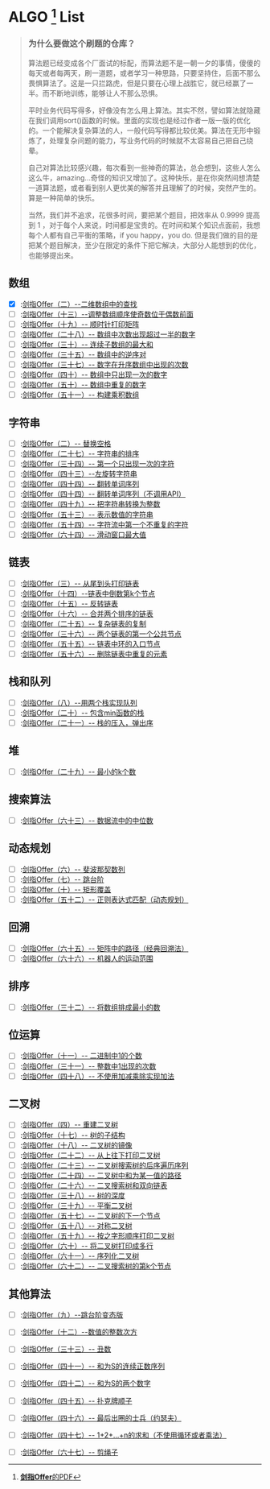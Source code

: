 # ALGO [^1] List

>### 为什么要做这个刷题的仓库？
>
>算法题已经变成各个厂面试的标配，而算法题不是一朝一夕的事情，傻傻的每天或者每两天，刷一道题，或者学习一种思路，只要坚持住，后面不那么畏惧算法了。这是一只拦路虎，但是只要在心理上战胜它，就已经赢了一半。而不断地训练，能够让人不那么恐惧。
>
>平时业务代码写得多，好像没有怎么用上算法。其实不然，譬如算法就隐藏在我们调用sort()函数的时候。里面的实现也是经过作者一版一版的优化的。一个能解决复杂算法的人，一般代码写得都比较优美。算法在无形中锻炼了，处理复杂问题的能力，写业务代码的时候就不太容易自己把自己绕晕。
>
>自己对算法比较感兴趣，每次看到一些神奇的算法，总会想到，这些人怎么这么牛，amazing...奇怪的知识又增加了。这种快乐，是在你突然间想清楚一道算法题，或者看到别人更优美的解答并且理解了的时候，突然产生的。算是一种简单的快乐。
>
>当然，我们并不追求，花很多时间，要把某个题目，把效率从 0.9999 提高到 1 ，对于每个人来说，时间都是宝贵的。在时间和某个知识点面前，我想每个人都有自己平衡的策略，if you happy，you do. 但是我们做的目的是把某个题目解决，至少在限定的条件下把它解决，大部分人能想到的优化，也能够提出来。

## 数组

*   [x] :[剑指Offer（二）--二维数组中的查找](https://link.segmentfault.com/?enc=vYP2uwXLaJSZxSNCpaqf%2BA%3D%3D.MaDwDLwMTnxP8RcsRwBu%2FcQYjOeXWmjfA7rh3noZtfNUtpzmPc6TzC9NrzMTkxn1RUt56Ng6t%2BJOuDehBdkSmBKYNDLRyDbNt7toWfJIFoQMZokmrwdPHxXKP2YRWOr9TNBPlA3y36rCSrNJSJi7LYuN8hlGxa5tBj4MxZ9SJLYmecyAIYNquUrF6SlNbXh%2F7tyhorBSD58xri6KlUX96u6xiuPqGmFtPkRhu5oXpRzMxW2zDT%2FU89FZzD%2FWlv6eQKYzDgaEqh%2FEtIAOM5Y8fmoULiiPzNoZpaEaiOQDOoRwBXc5qWh0dpt1cl34Sil3tIkoBeqjk7s%2BY28P6TgaVA%3D%3D)
*   [ ] :[剑指Offer（十三）--调整数组顺序使奇数位于偶数前面](https://link.segmentfault.com/?enc=LA844qI6r8cOmTVWEetCSg%3D%3D.SoidUNbMnlGFGceVisMTxOcSUIQUYA84MFIiyk56QrZXLrzKucxZrjiMr3GINpgMk1jJyPIPh1m3S%2BDYCZqKGUi%2BpkYMlieeQnBeMX2kAZE9dfh2DEdMGA%2F9%2FizY7LV%2B0TdeqjIMhv78bBmQ%2BeNnQFUB8jhRYXsNXICHjMzTZBhUoDi9%2B%2FCs17EK0YeW%2FQgIT3MFuFcDYKWYHAEsBq%2FDGyrOOfy%2FplsM0YpPnvoYBzoOSlxfCnDveDNk2%2BKa1AohRbMOgALLFo4x2dpigmDQ4w%3D%3D)
*   [ ] :[剑指Offer（十九）-- 顺时针打印矩阵](https://link.segmentfault.com/?enc=sJwdNgxxh8pbfdofBIgHIg%3D%3D.1cmh9yCf70Vt6GJDxzlzqQKvVpTxRC%2F2vzkGSXoN7bifoixvasrU3hpVkRKK8T4nO%2BvA35iNZTse%2BckZtZMbEGNOMmxSfG3%2BzE%2BdMCZu2H1TPbt0eCjje79%2Frwi9ovT5T6csWvwvJzeaIu1sM5FxzbpIb3HnnsIyJDUrqXaA%2FKjR%2BUmvLNjOQPaAfc6%2BYn0AP9VDh5xd67nwIGN8BGQXuWzRPKFuVcuRfqmK3S2zT07BNUlgxmsW1IcwhyXjjEyp7PGuls4ej1clqKFCs16OzA%3D%3D)
*   [ ] :[剑指Offer（二十八）-- 数组中次数出现超过一半的数字](https://link.segmentfault.com/?enc=Zailqh3rrCcq3PtQmu%2Bjpw%3D%3D.kp8UmfW%2FzINC%2ByISadTWVnE258ZlpA0yGU16A1s2vbAHk96d3MCJShkyK2S55SAE9ZOd0i5eo8mLU3XnOzrux%2Bhq%2Bw69eahpBBPVhtIpPZsYL8pLzOw12sF3Bhu10RSaqu8wfikU4h7SgLp7eCiAZMklTgWTIrLPPF2umU72xtWR7vJpbbieMQmh0TCzRDRW9ci1ofo1vHMKutbAb8u0mKZTW%2FDy%2BpGNyB1rpLpn7bQ5aPRL8FbVL9NZ7oSae8Qg7pgou1CByzEg6kD8%2BEMG7Q%3D%3D)
*   [ ] :[剑指Offer（三十）-- 连续子数组的最大和](https://link.segmentfault.com/?enc=97wy9ObgNBa5HMWoWM2rrQ%3D%3D.DSptUHq5BBHJ%2FG3MGOOhIdnAgiTyS1SHh%2BY6O%2BDHDzMddweiMY0PwIg%2FukUt6zF0%2Bcix%2BRqFrTiC30xyHRJdSoCRNLHcXAgDYOXN2x3tifGnDjO%2FnG5A2YdfNC9GXpTja8KIdGPGIKoIizrG6xYY%2B0uvgwruck6Wzv3oBN%2FZzqCoTDb43RE5oSGtivM5CwEfe3nCdGb5WKQ6Bo0CsmJJHe39H0D1bdaHDzrxzcAtUuSm5blxzCCNLf2PZbO2a1bI4tOiFk9u44%2BCnE6NxEwLpQ%3D%3D)
*   [ ] :[剑指Offer（三十五）-- 数组中的逆序对](https://link.segmentfault.com/?enc=gOC1ZrjhNcEsaYYug7Bfvg%3D%3D.a%2B%2FwUSOhdhOyY5LyAs7Z48MzwdwSYwoOUdrssMkwfFWhiur68ME9Fie%2B3Inkf8wetC47xLjg%2F3mDz4A5%2Fl8cQl3YRrV5euIaTd%2FgO5dUq9eKHDdGJThV1KrsqirN2oaZn0B2drButyHR%2Fim3NkyyvGX2Q%2B56zlBP5FY60zbBeg2ar0zAe4cajX23ViMNY7bWifEFazlgNefrsrSQWMVpxE4P5pXf1xhBtZd6lqCVOiSXuFLyJXgrb7V1X269auT7592iAaYudA1h42kG3Qd97w%3D%3D)
*   [ ] :[剑指Offer（三十七）-- 数字在升序数组中出现的次数](https://link.segmentfault.com/?enc=Q9nfSBUw64iIS3eCsTpqFA%3D%3D.4aBIdZempjlAZ%2Fa6kqGVZik063tu50RzE8sq%2B4q%2FTBTKXVmfelXNySLCxwI0fPQxVQBXOXe4YZGD%2FeTuH0hckzGkWxYctvfpVficX3JVTQ7uJ9Q3Jri5z%2FNXiW3OIsZgi1sGGWF6UZqwHZ5JqiKwQt85PthpnMkYliWDIOHkT8uNdnHXy5escCxcDeooTEHRRB6XPcgHD60aDJBhGxoEfqZtsT%2FyH2O4PvFzgHz0C4qiinnQZLQ4reJSQJ9lj%2BxvhVEz3MF8pDgzzXlkF38Dqw%3D%3D)
*   [ ] :[剑指Offer（四十）-- 数组中只出现一次的数字](https://link.segmentfault.com/?enc=m7rjAnAi3MlJCOLdLtSLfw%3D%3D.PTl9v6%2BUlI%2Fne7PkCMtocRs4NSeHP61Erzj5X5fgv29o%2B51jCfN7o%2BLFincX9t88G2NCcn5R3jf1jWsZgjXy7wUo4YTTUEX5tL%2BIgxLP19hcUBDoGu3GLkHwkx5%2Faq%2BKCYaQGA4NoMEabtW8E1VFOkYXRw4FVvJQiFXqJHcQQ9xHRfg1y%2B6uQQcgUXLE5Dk7RGiT3zRdrEh43EsMAw28AaOn9BhWGocYns0FTTucP%2BEneVWoA1UKieAt%2B7j1z6ZLmjy8%2BrHLWp253odEl%2B48Gw%3D%3D)
*   [ ] :[剑指Offer（五十）-- 数组中重复的数字](https://link.segmentfault.com/?enc=laju1nB56CPgG1YukbY%2BbQ%3D%3D.q0lG9aeF7N9FDBrNGK8PXN2HrQOgaUcK7ZxI2P71hTbJ7q4VaHAlHtP%2BSYRyFtRaYlUQ8u4jZ3EQrv0Gb6AV%2B9Ykw9olPKdT0jqc2gIrfZgwqRvz4L22Z7URos4Dnb37OUQ1EUeVcQjny34bXSclG%2F6zpERfJG%2FnuivH8wPJ110VDCRG0iawEIvV7xbnuUSCXXPsNExbN0AjOIjCZuNwUqE3BUY88uOd0%2F%2FIPPMuAFLmcvaybJWteS%2BMhRCsr%2F58vRHsYIqaLLa7bdz3Ys6fxQ%3D%3D)
*   [ ] :[剑指Offer（五十一）-- 构建乘积数组](https://link.segmentfault.com/?enc=M5arBQnWKMp1U8XKrU%2FeAA%3D%3D.c2R2y2f0ZS57LnfaKjIYkqrE1CvZSxxwc8fTBX1w13BJ%2B8RB5QbKPDi949o8iO5EpoBIXC4uiEbO9MNe1vL3sEorQGLKb6IYsdvi%2F3X0yNeElmVzAnVYD4CQzQUxN3XzKIBbQwX2SNW7QMFFIydKRHHGwDlfFVSEANSlpa%2FwGGSXEoKDf3vL0mp8inkI8BqxqzdrCj%2BKJlZWJmD4Jgrf0Z7IilKCUQYCyJPlvPnhn%2BaWt%2Fpe0w%2FQT%2FGSw%2BrXzkDqzCWIvpl25arHTxJa%2BzvMgA%3D%3D)

## 字符串

*   [ ] :[剑指Offer（二）-- 替换空格](https://link.segmentfault.com/?enc=wLpjiZ%2FUz58%2BTCulMIBQ2g%3D%3D.UGHqe2Uk7YdGdTOy2HOzhLHi7rXgKtZPy5e%2Ff7NkIA1EWyaj%2Bn%2BrmfZmERyD7jTJJJ5b%2BL78z6k%2FPy7hZi%2Fno4DXywVw1YoE%2Fw83LolbW673fc1eOBKcIyUCbegqWAEVYtJSzg%2FcgljtB0ZklvNiaTFDbp1hBwDHv4xrwsgw4Gt9HNBd17AgQFsyg4S24PEAZdrOmjCLFhmZ7Tg9H7mL%2F5X8z1DQnIErl8wOUWeewN0itb5Hh39IeKnHQujtHAk7kTuzq2BpsdBfW6GIVWSkJA%3D%3D)
*   [ ] :[剑指Offer（二十七）-- 字符串的排序](https://link.segmentfault.com/?enc=ulXvp3IkZOJOIpLPfbxj8A%3D%3D.kXtwD7EiINc8iijtO2m%2FLs8%2Fi8%2F15l9hw95J%2FyPwXBg4ltSxh%2ByifuqxHP9gmKPPxayO2UtEC%2BpN%2FZ6huBZboReK9yZy8PUxZdEqNDB84ax9G7J7lUmRmJTyfpbbxTfTWrrElLns153xagdsJVMFqec%2B6zZu4pKiAJfN2ckCpH2H%2FL%2BOBoqUASwpbmWOqb%2BxiQNxUcKUjoXGKWqDYmM8JXQE9ZfRyqGkAlHRETFV10CyMtzpCuhHVKSq4vNVcN9OrMjRkZ2m74qvpE1FDljQsQ%3D%3D)
*   [ ] :[剑指Offer（三十四）-- 第一个只出现一次的字符](https://link.segmentfault.com/?enc=BZic0KMS83c%2B1NGFubKj0w%3D%3D.iTeJ2iOtVcHbP2SAfyhDaGVGSCPR8i8IXYhUNdfYAIM3Q6q5rUgOKupPbimN329zat5xUm09rAcZib3fmw5y4fUB%2BkU56TwQDZHeynDt%2BSxj4WrVAR8XJQNVr81wus0HlkLNkrMhmEN1nvCRPQFuMj1ArIe1W38T6tb4cLFsrbemvsAFKssps3kDtaMV5Jrz0YhnfGocBbVNDKYAF6x3ZU2k6nodYYvNWX8VgERblwaTFRfUI9Ko%2FQ%2BJ12Synun82os3KXyrDLHYpH6qKopLgQ%3D%3D)
*   [ ] :[剑指Offer（四十三）--左旋转字符串](https://link.segmentfault.com/?enc=RoNzPQjllzSLWIzyYgWruQ%3D%3D.B8UCUIY2w%2FxumFVDecm%2Fyi3rMO9PUHISJIUdHuDRc4C0dDHVDb%2BGGVRcWnsSeIG8ntQ%2Fjlc44BpZcYOTP1LvVLGvs1VD%2FFY3dK%2Bnld9cFnJ5qLCZjMe7EjH732hfrMVQEq98%2F4Xx6PBlX5db5oVL7RU4KEKMpIJ4rutHjlZIWlBnRdMKfdhj0cxIr7YWrV53XdjF0ch0r0VJkF8n31EJjQpLpO3T553uDW0cO9br1udyh6ALG7U0Zw1j1%2B6EpRtbWe7qcAPoVkXFaz0dZoSmyA%3D%3D)
*   [ ] :[剑指Offer（四十四）-- 翻转单词序列](https://link.segmentfault.com/?enc=v%2FJSoJiGr6Akv177he7dFA%3D%3D.dAnIKLLp5LWrKBrfFzbkeJ2e9lsxIVigORA5SUmOb4HGHla16M2H%2FHb%2F2IKfwr1vFKEZuq42hboyy3qYImhyniVCSwnamoaTN7h9a0nan5NFXxsKhGKg9RGasr45vTo%2B2SokN2NTh1MR2au%2BvjeVKhEUGQlTHillnVijW9Q2HT4INPL4ge%2F6pn4Of4W1odBfODYQSjBgMJxj%2BJQ3jDj2mmCp9m0oCSN%2BJZFRdTBmOsMRPqp8FLXaof5IbOMBOOq6YdBF16WaU4X7m6KyKafy%2FA%3D%3D)
*   [ ] :[剑指Offer（四十四）-- 翻转单词序列（不调用API）](https://link.segmentfault.com/?enc=PvrRz2HpEPYEynsjM8IMOw%3D%3D.r1Yox0t2OanXwcdzqZqw7uFStB3w9mUSIlETYbdXMf3kr%2BYJPve7ekp3LPhmeKkx9jnCY3PVy5W5m52WdujDoSiIjYncuYNlkKTKu23hrpkh6veaJO7gFPei5751oIQbgYIBoJ0mbRMgq8kLEcvsBvfSNslSW%2BJ2Jx1433z0C5baV8uqC4PEdykJ%2BHz7K0lj5idK9X2rAQNGZIbHpsGGzjnt2s8dDRvkHK7e2Pwd8kLgvN9JG68oJ67SqvxYEsc%2FgBDof76hwyQE%2B8Fmrql3yg%3D%3D)
*   [ ] :[剑指Offer（四十九）-- 把字符串转换为整数](https://link.segmentfault.com/?enc=fQxBbJ1mfH75y7UPohJKng%3D%3D.e3BedTiJ%2Fxw11q5hLbryXP5qvr2u3mZAglfiTFl7CqZxA%2FR5zeO6KnY1v0Fdak8oQqu%2FxsRA4EJTrVp85CDaQbm%2BLQaDhyk3YIsBiRCA%2FhzlhVmp9EXZWTuu89cMp5XYf0lq1xwR3qf3sT2WavK2kj9O3lH16LOPJmZve%2FizKdkQ534KsVdyMN3aw%2BRu%2BWtkPCOZkMFq4FFyBvXnj1TTW%2Br%2B%2F5wb2u3%2FPJ7QFN5rE0OczZYx6Lw3pfjEEaf%2B35%2FhzjCiBX2LAtDV%2Bz5%2By5OgCg%3D%3D)
*   [ ] :[剑指Offer（五十三）-- 表示数值的字符串](https://link.segmentfault.com/?enc=5s1vBZsWj%2BE07ji%2FLmolSA%3D%3D.JtRVbcn6az4RJo1ikJQCCrhGADWU25pedi6he60oibx7bKviMlym2JeaAEirdj2Rcb19mVjnF%2BTuaDzY9cZbdUwlFVITvJrPVUfhTtKD71jlH%2FadovtsNLErX0cLULRHdWmukTRRbZDfoiHzH3QWcBS4bRlWFm9%2F%2FtJtvr5dGDtqw209LiuE8A2uExSkckvTsk0oF2Uwfw%2BCF%2B5Ugu6mHj%2F6DUcLqFhC4qeh1p4VSKsMTFciYTzsGb7ucZVMzclgiaFmqvcrvQtN6xoRpnPQmA%3D%3D)
*   [ ] :[剑指Offer（五十四）-- 字符流中第一个不重复的字符](https://link.segmentfault.com/?enc=A6jZX8aIeFc9gzIf%2BqS5OQ%3D%3D.C6kXoe5lgUeHuZRFPuRe9JusC6X1hepWITz8ZAYVYgLKhQAFrG5ezz8NIpIOvWO9PyaMACHXXC1UQOmesREGkyRnUG6fsxsWokyZ2v875JND700aoKkHXXvtLMbOEFZGMf9lrBVp9saM6U2aRh92xCiyOhaXIlTSg20xEfsd1kq3sRYQ1aL5QOxFv04YAiUm9acw3lHeKGAIZ2HVV%2BTMQ5L%2Br%2FqLQCxVPSd64vKvwqP27OpKe4Iew0Gbek8ZDprknjvpW8VdyuOAUn%2BFRFNCEg%3D%3D)
*   [ ] :[剑指Offer（六十四）-- 滑动窗口最大值](https://link.segmentfault.com/?enc=aKkXKQwFq7XiD11H8yiR9Q%3D%3D.xbH43CJZL3zJS2PMHZh%2F%2FaajP%2FB0XgXAgHF4FYekK06PU1%2BgFJ31zbtEl4h8b%2BkY8E9Kr1Zv4iOR%2BrEDc%2BJIxnAOmBoPYXbBVWKZ%2BOor2PmIZAcYZqTd5l5JkU3MPqoQUgiGNEmPDdqtsTxsyursNveovohsbznPQ3tfkElsYpCuFrsVhkx1CgAMXrc%2FvsMSst8DpWY1oWccWBi%2Btu7nRyd1g77R5zsPD8IeXS%2BF%2BwnGorORlfCu3hPUe1UXt75p%2FJQzyShf0Rl%2B7GR9djkHjA%3D%3D)

## 链表

*   [ ] :[剑指Offer（三）-- 从尾到头打印链表](https://link.segmentfault.com/?enc=zjjVYh8S4GMvRxeFmc%2Fyyg%3D%3D.2UEs91JKY%2B8ZfPZoyfPkhJ8WNcpFyELQxGH20oobugtJ2ZMAkpsyxeWvXNa3qCLuTIKPHJShMTcqMvR3D%2FKx6IPc3EDyXJ9JNT%2FyxHHFKM52xwJc4Gr%2BtqDVV%2BByLHgGo1L%2FqR%2FaPI87E90XR2PsgN0lxGLf4ORVIeqg0BcXs3VwUDuniXx8gkphSDcY4Ky7BRuyFXljCLrM6l9g4W5q7MSxnN9NYO2a0DVStjOj5hwe7lk8q9BLLRbJhunijKX%2FFj7ioM9YQC5N9cfbMZ9dcA%3D%3D)
*   [ ] :[剑指Offer（十四）--链表中倒数第k个节点](https://link.segmentfault.com/?enc=Qjt1fl1n%2BH1mK3VlK96RtQ%3D%3D.%2BsGJIVXDeW1EW1oVdI%2BiVaLslCn%2BLiI8ybHQz1ViTiFbv9mjJN4ThoXwZXdPJq064a2PKHMXnnqB%2FGp5jkU7NyKRDSiiJq2QbqyhwPfJ%2F1arqubovlDyUS9aqDlEfqDqhMpaI8RBv9idRpUK4QWcpMSfL7pi8BgZrIBfgTBbUovxx9iMukr7ayhozbQJeDmzj6yIcitem7ERWWuy%2F4Y3hTLI9jKkiJYzUKyuT94wi5twodWUK%2FZ%2FLUqY4vKovIu7jTmXKeECH0PJNSXALe%2FaGA%3D%3D)
*   [ ] :[剑指Offer（十五）-- 反转链表](https://link.segmentfault.com/?enc=QI3753GLSRtMUrphCJVMZQ%3D%3D.Efw0uPhS6nra5DLqOYRINPnl8RgXXqWdenhFEaC01WKQFLznfRNeHBOT%2Bct0JRNnaF62g%2FxRwx%2BUoh1jmcPU6YU3vGLkUy%2BXytf6INmSp7Gt8Q8CK%2FedKcp0XSoj0SM%2FtODBNnrhdwwPfaVTwWWTTqCPrMcO2jf24G80xCGh4JiNWG9b2gz0vIDNvtjLa3dFlrg%2B09hoKq0FlJ%2ByyatVOQbF%2BimHiz2ptNeK5AoqBQSZJPB05M27d9wM0okydpTtpI17mhNMVosN%2FzsbrSND2w%3D%3D)
*   [ ] :[剑指Offer（十六）-- 合并两个排序的链表](https://link.segmentfault.com/?enc=Ww64%2BeOT2pDkLDWg9jTFVQ%3D%3D.aJVGBfoRLleAxaZiplv%2F6KCLXDcpKbiSvQKW54ILNoAADi8mfgIUGEboX%2FWmvUdu6VXm7a%2BflJPl42L6BZJS0gn4aaoMD0%2F9funYdspGD7t7Yz0BgkuJFS1EKMH4jxcpshL3AKqz1zJIkAO8GGfMCa2zTOyH%2B3XXZjuSR%2FXuNdf2oIkW2ViYrVALMBAT5blnd69djXrkFTKPwumqyIGgaQz02ze8dDmxFEgH4c3mjC%2FouECwFqJgdv1oj0IfBBB6LbPU0NHhsUiHvg3QFPveIw%3D%3D)
*   [ ] :[剑指Offer（二十五）-- 复杂链表的复制](https://link.segmentfault.com/?enc=vBfR%2BuCKJBjvHyBLe2KKlA%3D%3D.ix05F07hGODAtTI7hBUvjatslyhtc4cAvtkHFIDC2E%2F7P%2F3tzRYsmOs4MVEiLtJ5JPt6g1t4CAopoYAVSbPxzC4hbit7zwBecwAxV6Af%2F%2FgP3%2FO2HSHJrPi%2FK7MYzB6GOvAqCD%2FYu5pdIUIxolZSWdbXb4I6MWEAGnNNW6RUjtXXcyJNgLdMQgQiQWJigbxG9e1ONRlgFS4imOijz%2BbmBDqgfUP9Oxc6iZPZ3YaEzKxJVne%2FBIiruNLlglmwj2qeaUigTpjTEqBznFCkZb5aTg%3D%3D)
*   [ ] :[剑指Offer（三十六）-- 两个链表的第一个公共节点](https://link.segmentfault.com/?enc=VHDoQ9l2WlfFHXUpdAH%2BwA%3D%3D.Y3pVODmdWOwyXiEgSXsjaPGaBKLhAWWey6gszR%2BJ4HliFEYMhDQKt02JgHUkrJverT9ae29VjiRgI91DSnStFO%2F%2FPL5KQpYUuRfFJfiPTVeJvGpOGXhvka1c6Pwbv%2F3lWIA%2FHsAfrRhRLuLCJonW1vSVepn6VPbDzj0bkpEqw5YS1eAgZwxL%2B1TBGpmBKy9LTMFmox5gw17wLRDlmEex1q4cLcy9pSukXTdy2Ap7hn4PumSnLj%2BNKLju9j82paEwk7N80lbIp22ncoh6tdcc9g%3D%3D)
*   [ ] :[剑指Offer（五十五）-- 链表中环的入口节点](https://link.segmentfault.com/?enc=pY6afseNXBJVOT%2B6r9IscQ%3D%3D.%2BRnuam%2FlBvEtUav9Fu9A4TYV4ZozUHll26KdqIAOIzLgwnc1RX8wx20bz41iGD3SzGvvJoRwKEAqFSUS6vpIhlzSYfZnamuOElUOo1WR2PT4LHscS06cirEISg2PutGP1j5j9K5yKGUTX96TadNlAEdZljCFTrSMv1al%2FafXXEf7GsX0HEHkGLPdQ5UmMNJP4HyhtumuGJUbwjnw4OitqmjkQgMnBfzUlMU0W4cm9blBYjTTUTcfGuEjgpJpxPutRsHQCuc%2B1b%2B5pMZdj6EVAQ%3D%3D)
*   [ ] :[剑指Offer（五十六）-- 删除链表中重复的元素](https://link.segmentfault.com/?enc=7c95%2B2QT4NP4JlJcWZnuyA%3D%3D.Vk49FE96%2FVkUcYwbpw9lyGP4WnHJdRJMhemjszvMvMBannMEZRzgMAa6Z9icy9nRRO573anp%2Fy%2B6aghhhutr7hh7xcH%2Bkt7Ma6IdKx0DJhfg47Fs7PvSzmyAFMhNqj9MFGXYPZndQcOSPBQDIu1eWHRlTb46f0yclPv82cx%2FmeBGinUj%2FTnRKJVcOvl2TnQ5XJ8%2FuguH5A2cGV5IkIsDP9gaeZl3RomWPHUiFwvx1td%2BnRPSvTAFhljB4IDtUOv5t5fgLas40gODsRIfKG8Oig%3D%3D)

## 栈和队列

*   [ ] :[剑指Offer（八）--用两个栈实现队列](https://link.segmentfault.com/?enc=KNc2qex3njLk7HUWDg48Ig%3D%3D.zyAlaa9udU%2FFa0jT%2FSO%2FPyMVAHMG0nJfLVTgARTiQ2pxUvH5bnIocOMVyP%2FACex2wX9YfQDDhZoojM2918B2DKAZ%2FBqG5EUIRnNRzACBrX7MLqmWS7qO8oaVnRKu004ItjcUgAdXndTZ0g28eDV6UCsV%2BPeuYHun0NyTnDPuHlLKT8JaSklbcr3wC8Gq%2F%2F2IrB4XlIEs%2BGol%2BwQxCY3w%2Fkq3mQpCtpx6hJ8trie9v3047SSQNRN3I6cYle7aszitxCdPH98psHdgrB4i97Xd3w%3D%3D)
*   [ ] :[剑指Offer（二十）-- 包含min函数的栈](https://link.segmentfault.com/?enc=MEgM0Z3mKDgPXm%2F%2B%2FHuCMg%3D%3D.4kPD3%2FdRc7t8C1ga0f2ZilZTW0DJDJ7t6Pu2MIRQfFJoBVAra4y51s5Jwp2IGi3ffu9AlZep2q8QhnuYByMZ3inzl812vv7g%2BvT9h0P8Mbj4RGwSlZBlrR%2BdOpsTMhuD6Ot2PNw9e%2BkzbjmyXpcIARdfGy2O1dc1YDgWJD%2BOqH8JDKsfac%2FgDO16Fhn6nHsne5Gls%2Fxpnkb0cs7s54uAiHrX3zGfu9%2FwFHM6GnEUC7owVsp4fo0y9IKUM%2Bw%2B0rZ5jzStVif1XZPTkI3OnRDUGw%3D%3D)
*   [ ] :[剑指Offer（二十一）-- 栈的压入，弹出序](https://link.segmentfault.com/?enc=PijAOv2EN972UTZ1Gj7%2FxA%3D%3D.dOiCGe4gH%2F%2B6zQZGfNfXAxXa58bx0gPBGe2pnzSuKf6kv4YxqI6AAR4jRgKv6ywWjNQBwnBhiYYVUXckLqP86Y0kBKXchWrxMmW7wScQInQGXTB939Lg%2BVVo%2BYaagtszt92aBsjp3Wxq4wMId%2Bc%2FQCJ4w2IVHf8Hque%2BKs1kogU4nuSnjX9sD1uZcQmLYqRrqTqViNVHnXJXei9kDscX5WxcfmMnJPqrijI7M8qzIOnrRLnVOGWD4CsQWMYtyZ6VTJ1ABCOyGPSuVzbzougxjg%3D%3D)

## 堆

*   [ ] :[剑指Offer（二十九）-- 最小的k个数](https://link.segmentfault.com/?enc=32GdpWZqa4tjz6mY5pZ5CA%3D%3D.GuKpwli7E1Ottc91vPfEkKqMYVHnUVvuQvzDj4JjseicyqOXkeFPlyznzQZkJ5fBfFM%2B9P5BWZHTyxxG2%2FjXmMniGfKoagHP0rP64lAgxhAhv7x7oR3zI7FsoxV2ThmPo9So1407OrIvvWDAnTreKZ9Zod3Tx%2Ba9GtUuaC76SqSo2z1vQJogEtjWojzWPJ%2BfIaDcjYzZ9kHvGsypK3Xs1AN8lS5FkOKN%2BNdlBD19Z0Jde69U9l9GdzEg9dcrHO44ATwS8c0vjYVJHfmT%2BQEkUQ%3D%3D)

## 搜索算法

*   [ ] :[剑指Offer（六十三）-- 数据流中的中位数](https://link.segmentfault.com/?enc=GKbAd973ot5NAzfxqTRBUw%3D%3D.DKA4qr7IODBJsNbDRwZ6%2BJthXS%2FgF%2BY6oBD7Sa%2FibHbygmeTexRVO04KB9o7yDQuiaeav%2BZY%2FAbt0sQGcFLemoFZX2XbCM%2Bdsdq0gknnLTp6xopUnUixsil6%2FDhRqtOBYOnGyFDu20rBjGR%2FffwNprT9a4Tb0hwFHSN0zvSLTNX48x3jV4iPcsM2nCn2XP4HTtplCpRDOms6hggN4hUmELXrDnRVVPf6HKLXZe4j%2FBZ9j1BhagPCFsKvm2pVGJQmwT3ywn8k5wIqr4Xz2up0Hw%3D%3D)

## 动态规划

*   [ ] :[剑指Offer（六）-- 斐波那契数列](https://link.segmentfault.com/?enc=ZRUkVQb2Hs9ohcgzLbePtQ%3D%3D.RyjK70HOWEWr93TQFNinRjxl48uC1aXHBWG%2B%2FXnpWz6CKqwSXzm75%2FCpeAD1apMuTvA4qR6%2ByC4Iy%2BgSb4TJtljvf4yZkP%2FiOg1MiFVQFDKb4UkZCn5kaXiJfXvtXR%2FukPAZbp8STMO%2FfYXIHPnricxSCq9it%2BYag8GN4XJ09w1gtxA5BXgQENRGOVLDzUTCjUY8R0dAtczl3oNmCtn6%2B45BPUw7NuXwVAPnuOIhkFtYxM7xnKo03raDIm4BYrO%2Fyiw6vYDjobwIsEYKB9IM%2FQ%3D%3D)
*   [ ] :[剑指Offer（七）-- 跳台阶](https://link.segmentfault.com/?enc=jCDMKtyx1dk5zO799ZBDOg%3D%3D.2c2qGjyxqBBAtfEhnxOIjqNe%2BfALQwNc5iarYA004SGRb%2BsYTW%2F0ZTMIvAxNa76q3QEicMu%2FKstm%2BgbQV5102gKhiV%2BseYuvFjDWeBZcmi5b4tC5K4SqSpn1xgFFUyTz6kmoJMsB7ERZNqEP6GiR36596rpN6V2Oh9sYswINsC8sijXtmRolVQaAPHDuG5llGMQ9T6TGVUUUmXpVCLV82uJ7RrspsKYlwyAC3ix3%2B0q2XmLE11QqoxQxU7XDlEnpu7s7Z5jOhbjJCBrK3bCmNg%3D%3D)
*   [ ] :[剑指Offer（十）-- 矩形覆盖](https://link.segmentfault.com/?enc=NHL4PrQNSribtS%2B1Eg4ibQ%3D%3D.hfeZZIp1CtrvIaE%2FkInGUwINAIQdhags%2FauJy6HZnXFAqaFgJIqFKxPJdzVa18inPV0WMuPMczoXrguKDDZ0aAGl6wKCTVwDYsrAe9WbBjzzjeJoEauoBT3erhdz608KT84v2Y3HjFp3j6jLgr2uK0eWB5L3Vd4XUP5KN7QgZirWhGbvB0U9PuemvOY%2Fkjptssi2SMvAS68xNJRRWdDpv%2FJME%2FcySnqY15SjLs%2FLNAuwONInXmKeDKZml7gckS629T1gFJ1JfLZlB7wKOQYG7Q%3D%3D)
*   [ ] :[剑指Offer（五十二）-- 正则表达式匹配（动态规划）](https://link.segmentfault.com/?enc=vSEHrvq3GAdrwG%2B0RHbZDA%3D%3D.cIMciQqsGbWiT2sN%2B%2Fm%2BXbk9rLLNnTVb%2BZuOPd%2BIKem6WfNevQJaLHdt%2Fw3z0OBNPwIjNH8hE98XVs2SGAk6dQnQJF5%2Bz7yvgipq5VVFk%2F0zNUBLR7G99lvcxroIGRFf0ZDXB11CCgYbqdcgU7cvSspyMJbBY%2FCi%2FGuN4iitBWkjKoEcS7pRz3dNpi8uw53iXle9uM6xYz9G%2B4rs3WfW5VJ0zrMHGCQpbg5bKXDlLo%2BJCVq7JwL4tMe3f%2Fl%2BnqiFaWTJKm6kktJozozCaVJC2g%3D%3D)

## 回溯

*   [ ] :[剑指Offer（六十五）-- 矩阵中的路径（经典回溯法）](https://link.segmentfault.com/?enc=24AAlNIvYE8kC52R7lXDtA%3D%3D.bOWUhoPwbYzncAe7UxmNIxvM4oAWfhjfl6C%2B0X2xDkn%2Fv8EMkAEC8STPL0cU2hksZXlNXeyOMDt%2BfZetKHMCAh6AVtLQip4Wz7BMBt33DA%2BDwO51mV3wxIqESB%2FpvuxfgyKXOAazFrYYmxqV9fupcrvZjRkLmcsBEE9Yv4zrdH0IapgWCZhYZZJRpDHLfSCKmSarZ2H3Kk%2BRSD6VW4UF240LzVqWmBnHQpIHmk4z8F3w6PH5zNKhNbwLxgdWtx8HoIfsDq6y%2F%2BTUQ8EPF7T4fw%3D%3D)
*   [ ] :[剑指Offer（六十六）-- 机器人的运动范围](https://link.segmentfault.com/?enc=UQ10CjOJVBYilOpXvH8mIw%3D%3D.yWngl8oe39lFTHv30lEV%2FsaSu7nOQt0nMtndJ6K2yi43tOFZZdWy63dUSX5Xc9CoKutfGTCqek%2BuCBMY11ZCQKF0yu2tC2FyBCt85UynamJFdKX%2B15ktL4AkfqviR57OZluuZaNTN%2B%2BbhX%2BgW4n%2FHqHU6dIlFyjqxOmpYsnaXjZiCWhe0XG2OxrzpEv6nmrg5go6XeZ0n8ZRy92085EmIYnslfG%2FPlR7smUjuzZT%2Bwg%2BSiXXPTO%2Feo1BwD7EzVj%2FG0vSrLJb%2FMBXvrhhQfBIEA%3D%3D)

## 排序

*   [ ] :[剑指Offer（三十二）-- 将数组排成最小的数](https://link.segmentfault.com/?enc=i7QyJ8FaMwTTMnUFKYeyMQ%3D%3D.MzQvXh70zKqSBRFYM2pWhWliG5IrCRiJZvSvbmKMovha8TAfpT0dCMrIJJnnsaAIOTrU6wVQwV6OMoWp3YowXxe4dV5y9b10s8r37uoYTr041aPJfUZwf2OO6BossU6P%2Fn7dmsUepuQTOnvuQz%2F572QIrmO9beAXy5f%2BlbB9FH0qoknW6qEoB8kuk3JPa08b%2Fzcr850Deunw9vqu3gnvL4FjNC%2Bgwf8F5w5G04MKP%2BnOQsJlMKRj5ZRjedOMQ9U6Nca%2B%2FmVp2lpeZOiC4Cqp9A%3D%3D)

## 位运算

*   [ ] :[剑指Offer（十一）-- 二进制中1的个数](https://link.segmentfault.com/?enc=EyGF1aOeESRMwdIOxgyC8Q%3D%3D.YcFS0A0jvucBArr6FGJcj0X2c0OvpAUVM%2FdJ2eU1H2RFH6m9zFcOzYF%2FIVGydu9TKkKc9PHKsu1%2Bj8nOVaKJsggKs29WO2FwL6w5Qq0FgNH5RI92pBi1nxg3Z1OAy0SLfYqfh63owcv359P6TBDcqJ6IN3Yps0EjbQZ%2BtZXXMrCjmRl4xPR%2FlymG2r3bPRBhc6etlyU2%2FWdyDDNC66yDojpmvfghkDpaoEmOxuuHz5FuA6Ko1J%2FNnp2GHdlbJNWUnGINLc0dO1Q39tTW2H%2BeXg%3D%3D)
*   [ ] :[剑指Offer（三十一）-- 整数中1出现的次数](https://link.segmentfault.com/?enc=7Fw6d8V8QL89opx9GSg%2BZg%3D%3D.4s3NfZa3rFsHzf7mZ3096t4w0pkhtUjWaNjYolaAG%2Bw26bLhB40V%2Bj5kF377jYVZAGUmMQId0N1arPd%2FlyJ1%2Bj1HmyW9pT4MhovTJV%2BZSmUlPaGSyE12wpoPUyuIO9W%2B7xLhxyZnXbK%2Fpn1qsHEa6tnOY5%2BgEQY76TslMZoY5rKZhT0M7MUbmNEDrSuZuNR0pjq1aYLJjoNVPD0%2Fz2KSCPDDOsqucN0fM738d9Vh8dE9n7gElvr%2BFnL7sB1awOnLHZK2uMNaYB9VsSKgYEeXRw%3D%3D)
*   [ ] :[剑指Offer（四十八）-- 不使用加减乘除实现加法](https://link.segmentfault.com/?enc=3pe5smKmouW1MN05fVlpRg%3D%3D.8Qyi%2BN5ffCd3Jj7Mi0tVpU0xHzvnSU5i7ZiAVUWZvpHHTsvci2nyG7HEeJZt2dlQW0U3xbK5TEbGGEvq6DsOR%2FuiM6sVIwd4avOoJLA0cTd8coKVqLzWTZ12VLRBBmu7rFLyhk1LZEY4OR9DQrmFAzUS9q19ryl2Z42s2vzMOtiPXT5YMgE0VCP6sFogk1L%2FUvubIVjmyq6ZKyFgTL1JnRQnhLs%2BqFaL8QeTJwbO6BKKr%2FE8Nm74hum9KbRptbk8JMu7SKCmvVJsv3e6G78Iuw%3D%3D)

## 二叉树

*   [ ] :[剑指Offer（四）-- 重建二叉树](https://link.segmentfault.com/?enc=Li7sGJcGbQn7mWEwvr89Rg%3D%3D.AEHhFgZ3tHXtsYni2WsWMfwHmSEZMEgnESFcpoAa5Q0TmlfvxcNK9yB8c745cbqblxpL1iKIIUF5I7nMM7Sbfo905%2BY4E2pxHF6RGHLBy3Zyy7PI%2FgEHpfNPGXQ24jr7aW6tYOEGuZcU8gzxjvBq1OoOYHUPCSwtYOZ3S7VAhJ4vLTwZaLwYm%2FsFBKWU8yxCzew6dF7jMl1bD5%2Bx2phBcHOWu1E6Ly%2B0LD4BiN9raHKgpH8QcDVFNnT7wJfBGSXH%2FPwKrxoBRcyzsUjsO9BXvA%3D%3D)
*   [ ] :[剑指Offer（十七）-- 树的子结构](https://link.segmentfault.com/?enc=ZDoXxajrQUTL90q2lj%2FEPw%3D%3D.Nq7yrC8rlgogyuOGMxYlb1JA81%2B8Y67GKYY1hLqirC1kqEa9Bky7ccuvMtApPYuzhrvS9MaDy6FPTmG0bxRz70kYBi31aJfqoB67RCXLwz62v%2FNseOeox6DvEb0lZT7l8FAN8nsF6gtDPbku6XZpt3DJvugDkEUfTkCiqc5mJLCdfm9oD0DO%2FozYtQ1BVNTSQw%2BTooEm3l49cPkkw1VKeW9bhEI67ZZMPvmXzQ7YE8TNfryi6caGTS4%2BG2YbiF3SLbRp2sCRbYkDavQUXAeJIA%3D%3D)
*   [ ] :[剑指Offer（十八）-- 二叉树的镜像](https://link.segmentfault.com/?enc=kCGSB4wGjZjRPBYYPib6QQ%3D%3D.%2B4h7hnb10eNOVH8uDSjIMOC8mNdIQRgaQ2z7KtdLBGFQChohhcT1LSEtd1jkrAo7x95tzJsYrfy2WnwAVA7W9ypO8D2nfk106m98k0ahvmLaMzPafd0z7jHAk1Fjx8Pe0MYdgFuCsX5a2YZTksK28dk%2F%2FurU16vVpS6QWlpn0CPLB2Pg5nRNVQab8GcouJPC60qWhOQRD0phkbPAN6vAhTbemlQFZVaA5qWWV3aM%2F8%2BtZpEn8jRNWuivv4dO5OKZLqQ5Iryi%2BSytEH%2FJJELHaw%3D%3D)
*   [ ] :[剑指Offer（二十二）-- 从上往下打印二叉树](https://link.segmentfault.com/?enc=784ByofQN6S0UNzt153OlQ%3D%3D.Pyq8K5VULNNDYtM3J80SLZdEZNe6obwIlgHtOd0o5fXKmamUPKen%2F5BYaF41DvISC%2BWaNxf86CMkBw%2FzeASN1VkNrQndy0lXVWtPC6frBdACjnz7gXfdrEDckoep9DyQI2L3U3SY26%2BzdY%2BuiR4BW1Rx%2B7sgEjLIDXUjEYC8FS4Z18YolL%2F4TXwpPx1aRstChLaXF5ByTZ2bzRu%2Fb%2FyEmQ5VUU5WIy1SbSKHvrZZx53ZkIW3McU%2BJpBwAXGGmlGBDbVim1mpwzIaXjqdcBYMsw%3D%3D)
*   [ ] :[剑指Offer（二十三）-- 二叉树搜索树的后序遍历序列](https://link.segmentfault.com/?enc=gS0f5%2FBmmGWuKeeTqsoWkQ%3D%3D.5Qr1ZSeoE5e99expWAHyo5l2Rg0ywDYGXkTiOr8YE8wFT4Jbc7Yh3FbmkvZhld%2Ft8za20Xp8cCRTtBZeUuUM6F6WZS5VQ7wgDcs1O66Pm0xKaY9B%2FRVZN7Pf6spJZITaDRoJ1iVgA0kHBDRosyep0cdnEVfYjL1qFfB69e%2BvxdAF66E85RQmmuAg%2FHAP8a%2Fsi4op4v39plhpjMhbfELEyoPXA1BoccM%2BvZEHNBILT%2FV%2FLPte5h8XLsFCAUNMs8v6%2FrEFd%2FVI58b68ORnaGggcw%3D%3D)
*   [ ] :[剑指Offer（二十四）-- 二叉树中和为某一值的路径](https://link.segmentfault.com/?enc=8Y2BcYtm5COwPiK5nIdmdg%3D%3D.p3t19zQOrdHxAlNYOjkRFOYCJ5NX9yWHSUbGOYq2426AYd3T5gAjn%2BsvFTU7vwlbWBIoYlLvsb1yIe3i7bWNfF2%2Bqn%2FSV18cJg272YwPIjsBQlQ4W1DAl9aOTpi7tPg5LCdyGaoYJ7l3i46vWSf4fXLgzapdvARaL29XCGaVx%2BcoM7KdzzVxNqS7pGH%2BPu%2FyYO1NFtoIv7r%2BHyA%2FIbT1TeIrgwvP%2BuS8T%2FP4pzdD%2F%2B5sOLkowOGUkD9HA4cFRCVDtAgokX6hH9a%2B2OPOKjT%2BMPMYLkRS5WgwpzLRQbelLDRUMgktLDpXsYusBnQAus98fPewjdJpm7XLQZ0698wgKg%3D%3D)
*   [ ] :[剑指Offer（二十六）-- 二叉搜索树和双向链表](https://link.segmentfault.com/?enc=XSMXp%2FkAfveuJHK4lkc%2BYw%3D%3D.s%2Fusy1zYHnnTpFwvfbaqXpogmW4tE779%2Ba6TmM1vYS9etNkpsJ9%2F6BFAgZU0Dhk0bVVcCbOVLGy%2BeS2CNffX4cQ%2B99ksCVltoeRuDOQEBCIGJugGTSNCFP3g79ncsHvW5cegAPg6S7DImIlU8xMFoAiBTCxzLjqs%2Bmp6a7i7dc%2FU0vSgub%2BcaY6U5KsA6h40gaWIG7T8lZVinW6w2WF1odjehND2t8EA%2BBtgcipb%2FYZmzlqpYomw%2B3lQe5%2BSbM7tR%2B9Flrz%2Fcgy9xu%2BE6pT%2BNA%3D%3D)
*   [ ] :[剑指Offer（三十八）-- 树的深度](https://link.segmentfault.com/?enc=2EBj%2FwUZQmA3oaH3ReXRkQ%3D%3D.YcBQ4vOytIt49PC6yjxu5fpmXh2BvcYBam8Oew2PONRRqctzNtDexnPR8XydZ536KP5XNQ69CMpP5ck6U%2BIhAyg3s%2BxrQm%2FICFLlKmNVX%2FoJIWHLMWnsQ31BZK4gB3kr763wmuvVrv7SOjS8j3pLwadvi2EV1OYYjZph2BiUuq9PBfFBB3UTTByMVAnTgyQxZdegkjn3i52%2BNK6alDfZgSFXpkS99O%2FqS41My3qfzxBYGp7HHhhyzw%2FuDfSy86ZC8PZevCvb%2BLez2jLfGq31JQ%3D%3D)
*   [ ] :[剑指Offer（三十九）-- 平衡二叉树](https://link.segmentfault.com/?enc=7yBEjdpAPVK4biP%2FUYQxJQ%3D%3D.ObfxJElZUIQG0U7le9GsoC1eFpgNp27FsQPW%2BoXSEbBdyfPuqZvL%2FgsustVaSAEZRJ%2FfL%2BKJ%2B%2BM0EJKy0HkE1KpzuWbhAAsq%2Bw1P4sihHjUyRx4kpswZ2ovO8sicaQg6GpiyH3BcFtzjslIBhoujInetNlzxcG3aJhWqEyieLQLqgoYYktEhyGbdNKbI4XFH7Jo6pQ4rnnzFfsV5p9WbAytFCSCHoWfME2pJMMU3zMxhwE6EUOeZMG0ec7G0XuqMlxo6%2BxZTHqQaPNjLgsB%2B6g%3D%3D)
*   [ ] :[剑指Offer（五十七）-- 二叉树的下一个节点](https://link.segmentfault.com/?enc=1WNTJ8kIk3iwXsL6Xkqx5A%3D%3D.u4fwwl74F2252DohbBZdI1D0bxoxxZlEg%2FdEVBu5U8pofLzA668bCYJCZEq9%2F94jHPunEBWSKD8RKZoabFc7ELuBiW0NswBw7beVC%2FeGZtku7MXnWVSuRLVxNJdFCyGmSEW4ROoKZiEQg7cP3wKpOWOvznc4yeJluXxULtQsSkt%2F5nMelHZBq7omlT%2BH3Y3HRUCH1GmfGS9it7OoW89jQVcKlrll5syToDqJmdl6c%2Faes20BkpkCJzO1Vl0I2CQImEJUCudppZEh81JRRiga90XBjIh%2Fl3uPwMp86ua9DybuAJF775SanpVAcUD93CrWGPCmMRlaVwY38TlOF4BlFQ%3D%3D)
*   [ ] :[剑指Offer（五十八）-- 对称二叉树](https://link.segmentfault.com/?enc=BzexCyGV%2F6XGcTGM0pXQ%2FA%3D%3D.C%2BmBao7NuTm0b%2FDEwAXUGhd4fjw5rvKRFVeeod5UVcoCrdOroOF9HNQ9HnmzkVB%2BoU8Uir7itB7EUn71kB8yeW0B2FJVds4GonJPlV2vVaSfK%2Bl%2BnAgJNREsQjSFX39D%2BGl4oREu8is%2FTfe40YbcD6LWxMLjS5RCDE3lIKnNvPw2dujO4tgd%2BEGiCyx3TDc5Jhs%2BiVHBssAYnZYRkVakTbGDCcQbj83x%2Bg165d%2BsZBntglf1rXAZGgAziOXCSMsXnY3Ec03AXnvXD3nKTTI0ug%3D%3D)
*   [ ] :[剑指Offer（五十九）-- 按之字形顺序打印二叉树](https://link.segmentfault.com/?enc=LZNaF0pjGtlm0TOwA1HhlQ%3D%3D.%2BRQkWFUpvW1BwsL8ivmt9sdNkO4NXzz5G8V5gAjf4dK%2Fpnpp%2FqnCPAAcpHrVai9kA4xdSisPGax3alRZcWdgusugFK5VWlHVNE8uNOLQcP7z3LxCZNkkfqz%2BahNy9Tb0mJkBaA%2FdWvHHfUrtT%2BSWqaoRH7xuSTEo04g8I1IKU%2BoJOwQKL47ngqhbuH8FBELtRclN142TQZWSQCs9m%2BGBz%2FgTrB%2F4tta3Bg10CaRAHbary2a3EIUvBcxTtj6kF4QJkh87e5LVqbjDv96njJW1WQ%3D%3D)
*   [ ] :[剑指Offer（六十）-- 将二叉树打印成多行](https://link.segmentfault.com/?enc=2KW0WpveQaSqUSzrrdJnZw%3D%3D.CA1ckrk%2BkzaL%2BTbCNpoGiYdEwJM%2BYLRrUqG%2BMAOECsZB0yADphzmvZneFOmXRtXb108bfEhVg7EBnN%2B765CVOUpfsUP1sliVVeaNmIq4bAXMonGaeRqPn9bnHFFbWfHt%2FDJojNo9Dr0ioR8O6A2qd%2FVCjXLaxBLoGtplYxOZeice0uhxSi884o4bSdJ9SHzL28FiZoY0Qe9uI5HmRl42CGoeh%2FyVKMwjSZa2kyFKqOjSQRrl96GtyT7VkRCQgVY6KnRF5eTPekTUFsgKgVZobg%3D%3D)
*   [ ] :[剑指Offer（六十一）-- 序列化二叉树](https://link.segmentfault.com/?enc=GnjEaOR5EahcG0W3NWJ0SA%3D%3D.fDgX%2Bl%2FIVbY2JCfzsSlxBN8c1JNUFIFuPACy5VOON0SuE%2BAiFBgAVIrzfyFp72CIrJhYsu8KWWpk3j%2FS1VRg3SFzUbfRLC9sAeGIXZqfVfevdh1UrdB1GNxgIRDvVSVKM0MChTxMxPJNs2Wm4cEjLXoeani%2B7XUbeumkJe5sxY4bypdSNcTJ7nrdz29CXub%2FCylAXESuEqZp7wpLS1UB3UUbIQ%2BYWom0rFjZRVwTsFpxqfcgb%2BRCUf%2FnYalw1qfhFRCsfuTgAOZgO8uOzW3ICg%3D%3D)
*   [ ] :[剑指Offer（六十二）-- 二叉搜索树的第k个节点](https://link.segmentfault.com/?enc=N2nQ8RMlckkExysyMDSpdg%3D%3D.PD%2B94AcsXOchp3ukPywgh6ymkI3OKm%2FiytzKyw1fB%2F92y9%2B094AYIdrnDx%2BPNnomi6RluvShfHkJ5H4lDPq079dBYX%2FguGhH7cSLBDhzd4ZlmJbQropo%2FOLTGFd0MNGDGeKc14QWrfzcRH7qjuX%2BiqkgCpp6CuFNRsQJ7KZI7z4yuYN%2B1iw6Ax%2FWBRFP8pzUshsXHboe4V2uogn9H8pYQLhYW1xJOBLGs1p3oZ4s%2F04SZQcOaRtYfgng6wDxh54M8bO4DzwJz%2BuSoITLUcGoaQ%3D%3D)

## 其他算法

*   [ ] :[剑指Offer（九）--跳台阶变态版](https://link.segmentfault.com/?enc=UpBr%2FvX8D0%2Fg4LzjPPoU6w%3D%3D.nT5pxaG2VGBrdNiQQ1sevO5LhNG0BdZlxGPlgSvtsyWEvy9SjKKkUWzAoQkmvI9NxNl3jKqtefi5nQryw%2Fpmh39L6HownJl9sFjoW%2FKfS5bs18xHwGJy%2FfwK7FNPjXOkSU3mdgZoF8VrLg%2BjIE7jvkQmZ99TsiCz%2BO3%2B6RU09hF%2FqhqLWV7dJik6p1V0152jE8drjo0SbS%2BxAYLjT3SQxP1PkSuZbF5ec%2F58WXT2SnhrZs55PKiMQypYBKEuwzT6o5O1%2FgfQ0J27scvPkON%2FsA%3D%3D)
*   [ ] :[剑指Offer（十二）--数值的整数次方](https://link.segmentfault.com/?enc=RIEmR1Lbc25nVQeocMxWaQ%3D%3D.sao54v1ehOfplEClMvur6XXDnrtlVRPuwL0XnfkKo7MRWilfkH1luvZic6sOlg51wvDIcn1q7EOj%2FIQUvQBWOUCDXGDKbiEmixLTREBUZACdh%2Ba%2FdNBHSLdgXAClAmZAa8cNHbtfP85lMF019%2BzpFCG%2Fuj4aXAlLUxRUvedjLo7Bs8L%2BFQ2M%2B%2BfO8rdW2AxisK1mu812goQ%2BkwBIpxBdTrMmFbUsY7OFGAipyrXCOL8lHHwas%2BPmFqGg81yr4LgrIPf4vLqJZ2jsp9re9P%2FYbA%3D%3D)
*   [ ] :[剑指Offer（三十三）-- 丑数](https://link.segmentfault.com/?enc=lfDQ4%2FNkuQgQl6iFyoppag%3D%3D.e7dXiKsE1zFIcY%2BlXAd3xqy3OfIKDlcyhlN3AkNwb97fQa63O2LrRVb9FPHNSBWkC%2BWiR5FGdQVMHQiPlH6nUFh%2Fn6jerI1yQcgmeRgTs2RNGYVzWuHWx6hJ%2FnukS2XG0JFGWNNVSyQiTHxO1auO03Lsmvz53VEqX2Eq4KFPkWJ9lNyZVEAo7V%2Bc0t6f%2BocReBWrcSsq6scP2DeS4HsDi9IFGWkqiwP6JETYp4hZQUMjd286yytj%2Bj9lRnlxPMcyy%2FvySAraZlzgBnIFH4wxwA%3D%3D)
*   [ ] :[剑指Offer（四十一）-- 和为S的连续正数序列](https://link.segmentfault.com/?enc=%2B%2B6U16cGCUHxJiHaO4seFQ%3D%3D.017Li3439C4bDmXdlscVuaWsn7m1Z%2BJFaHxO%2F74NJ4z9HpvUI95KqrKwWut8nznGxXO7shPIeF%2F5xD3pctAdrhLSrp3%2FbS2RjgbGEKZ6AD%2FAv3vpKBk4NwRF3MvKjLpGIB0KjnPQFWMc845AEezSpUqWGbnDzYUxbEcd0fu8%2Fhxcge%2FfbOFlYIwDp31PiLiuJ%2FM8FXt5yRszLMogsG4DHVBPvuKrzbA%2F7mwfsGOJJb4o7N1V9BoaEV3YvB8rxt0mmE%2Bjt0%2FaMeFCPRF%2FNM2xRw%3D%3D)
*   [ ] :[剑指Offer（四十二）-- 和为S的两个数字](https://link.segmentfault.com/?enc=AWfIrht6T7OMSiLfjWNQXQ%3D%3D.u0ogqT1RzFluqApAhXtcuXftOX9hhFn46jrzOq8rQ2CbVYGPxE3WZnxx21GbUsovVCzvuP%2B0yceBvmwdg9zrKQJ8aYRHOpRwaq06W3Jy0Q3LC9kGztTslDyOmN3jbL593tRsgDxalayokp20PCza2UfestEXC03X1Ktntupo8CD6lq6rF1nGOdqwNCydD%2Fnx9xPcCr0pWXTszKaExb6j%2FynjQBqHvoI748u%2FOeR3pUE9jigluMqn%2F2M%2BdW9JZxO4wLX1FYTgRboiRqnyW%2BpTSA%3D%3D)
*   [ ] :[剑指Offer（四十五）-- 扑克牌顺子](https://link.segmentfault.com/?enc=jzZXyF81iKveOvt%2B64riuw%3D%3D.Ij4mYZZRsgYXfoFBwaVW86xnfNB2jkVI8AmxbPUmNJ9OHpFFp65cpyilfX5b31QN3Ycd9yCE6BCLdd1BfRGqzMEi9gi08IK8kg7hF%2BBQGz%2FmQU547P5yBheF%2F07UcpMZwxgwkQbTONnLN2m2IAx8wbAWX6c9t6PZtp6kV5Nrr%2F4L13wiDBjd1Y7xmUDv1xXbhBuXIRIHoAton%2BrBujkEw7vqrqvOh1LivIlS7pBoGMxGSH5%2FvUlD2b29DFgBWlrPSiqiMgp9%2FIdcx8c%2Fnu6c5A%3D%3D)
*   [ ] :[剑指Offer（四十六）-- 最后出圈的士兵（约瑟夫）](https://link.segmentfault.com/?enc=aWuOHqin93Uvs3S3juOl%2Fg%3D%3D.kgT93zU5EHIV0erfRmAKtmWM1thbBqKTZQPLmlbjAFmsW3zUvFjzxvT8eS8axejL6kotT7pqDxjhPN2gdJtHYi6ILRjXt9oB9WfAgQr1vyWZ%2F%2FPeC%2BpeN0gTOhNQnHCjKUjsTVdOt8XoP1VAVXMaLOZuOYleOIgWK%2FmBx3uV0C2R8eUK%2FGL%2BKUXF06YOKEZn5Zsx9904mLePm%2BIxObeU0HNng6NjOmwdsBLUcUB8NDC%2BkezbPCO6gVidMHwDcOKpmsVOLxMkmmMr6kKt%2FHDhhg%3D%3D)
*   [ ] :[剑指Offer（四十七）-- 1+2+...+n的求和（不使用循环或者乘法）](https://link.segmentfault.com/?enc=FmQBIde6UwzsM819ta%2FBug%3D%3D.T1gfrAiCX77BueZxCtteeUvE8Ynt9%2BV%2B42invsNg806B%2FVT1vg8MZK5nKeTegZJexbG%2BH6xK7ixeMYtUxWw%2Bv4SsXbuZAbX0j21jw2Fyj0H5loI%2FefkLcQKJjDsuOuRseVsROSal1KZ%2FuNsL12GPtQcTf09fJXpd7ZDk8E0sRjUx8luBuTUcGzkcntgYldUC4SzD0Rg0ZOvo4B4Pt84WUso2M6PbGjzfjPgK5Zu4U64%2FhsdkP0xgPaTCmFyvRtmb2bm6k1Mtn9nlfjg6tFyprQ%3D%3D)
*   [ ] :[剑指Offer（六十七）-- 剪绳子](https://link.segmentfault.com/?enc=%2BTeXYkpq3qv1o6Gxvr0Ixw%3D%3D.fHCUjg%2BukGaw5Fo7oRk4Z1hoUIs%2Bz%2BTXRJGIPiv966NjpN7u38g4Sw1KBMaXMGUXkC7CfMQVsEbvgjOPlzvqpGpW42vDQv0gkczLhH%2BogIPNxvKYJqTz3IXviGMxj%2BHi0dX3NGks2K9SbBn063TVBetYARBFSETryrMQ3yCrEyeL8PWAS9J90thQ3kJy%2FD4NxUfh9Et68%2Bn4i31vMHuDkssYr1ELeaunNBcHVnQGZ6owN0G%2F5YgkJw6pzG2Jsw0BYAYO1RecPgiaCKWP7LIlOQ%3D%3D)



[^1]:[**剑指Offer**的PDF](https://segmentfault.com/a/1190000039890584)